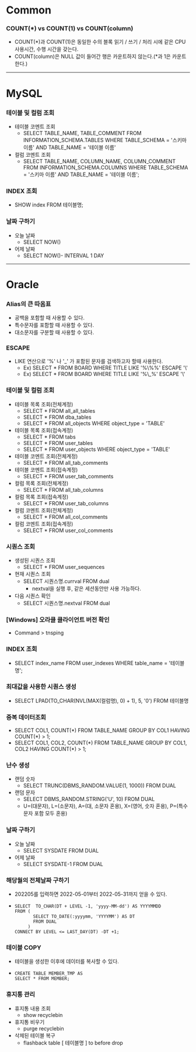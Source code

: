 # Common
### COUNT(*) vs COUNT(1) vs COUNT(column)
- COUNT(*)과 COUNT(1)은 동일한 수의 블록 읽기 / 쓰기 / 처리 시에 같은 CPU 사용시간, 수행 시간을 갖는다.
- COUNT(column)은 NULL 값이 들어간 행은 카운트하지 않는다.(*과 1은 카운트 한다.)

<hr>

# MySQL
### 테이블 및 컬럼 조회
- 테이블 코멘트 조회
    - SELECT TABLE_NAME, TABLE_COMMENT FROM INFORMATION_SCHEMA.TABLES WHERE TABLE_SCHEMA = '스키마 이름' AND TABLE_NAME = '테이블 이름'
- 컬럼 코멘트 조회
    - SELECT TABLE_NAME, COLUMN_NAME, COLUMN_COMMENT FROM INFORMATION_SCHEMA.COLUMNS WHERE TABLE_SCHEMA = '스키마 이름' AND TABLE_NAME = '테이블 이름';

### INDEX 조회
- SHOW index FROM 테이블명;

### 날짜 구하기
- 오늘 날짜
    - SELECT NOW()
- 어제 날짜
    - SELECT NOW()- INTERVAL 1 DAY

<hr>

# Oracle
### Alias의 큰 따옴표
- 공백을 포함할 때 사용할 수 있다.
- 특수문자를 포함할 때 사용할 수 있다.
- 대소문자를 구분할 때 사용할 수 있다.

### ESCAPE
- LIKE 연산으로 '%' 나 '_' 가 포함된 문자를 검색하고자 할때 사용한다.
    - Ex) SELECT * FROM BOARD WHERE TITLE LIKE '%\\%%' ESCAPE '\\'
    - Ex) SELECT * FROM BOARD WHERE TITLE LIKE '%\\_%' ESCAPE '\\'

### 테이블 및 컬럼 조회
- 테이블 목록 조회(전체계정)
    - SELECT * FROM all_all_tables
    - SELECT * FROM dba_tables
    - SELECT * FROM all_objects WHERE object_type = 'TABLE'
- 테이블 목록 조회(접속계정)
    - SELECT * FROM tabs
    - SELECT * FROM user_tables
    - SELECT * FROM user_objects WHERE object_type = 'TABLE'
- 테이블 코멘트 조회(전체계정)
    - SELECT * FROM all_tab_comments
- 테이블 코멘트 조회(접속계정)
    - SELECT * FROM user_tab_comments
- 컬럼 목록 조회(전체계정)
    - SELECT * FROM all_tab_columns
- 컬럼 목록 조회(접속계정)
    - SELECT * FROM user_tab_columns
- 컬럼 코멘트 조회(전체계정)
    - SELECT * FROM all_col_comments
- 컬럼 코멘트 조회(접속계정)
    - SELECT * FROM user_col_comments

### 시퀀스 조회
- 생성된 시퀀스 조회
    - SELECT * FROM user_sequences
- 현재 시퀀스 조회
    - SELECT 시퀀스명.currval FROM dual
        - nextval을 실행 후, 같은 세션동안만 사용 가능하다.
- 다음 시퀀스 확인
    - SELECT 시퀀스명.nextval FROM dual

### [Windows] 오라클 클라이언트 버전 확인
- Command > tnsping

### INDEX 조회
- SELECT index_name FROM user_indexes WHERE table_name = '테이블명';

### 최대값을 사용한 시퀀스 생성
- SELECT LPAD(TO_CHAR(NVL(MAX(컬럼명), 0) + 1), 5, '0') FROM 테이블명

### 중복 데이터조회
- SELECT COL1, COUNT(\*) FROM TABLE_NAME GROUP BY COL1 HAVING COUNT(\*) > 1;
- SELECT COL1, COL2, COUNT(\*) FROM TABLE_NAME GROUP BY COL1, COL2 HAVING COUNT(\*) > 1;

### 난수 생성
- 랜덤 숫자
    - SELECT TRUNC(DBMS_RANDOM.VALUE(1, 1000)) FROM DUAL
- 랜덤 문자
    - SELECT DBMS_RANDOM.STRING('U', 10) FROM DUAL
    - U=(대문자), L=(소문자), A=(대, 소문자 혼용), X=(영어, 숫자 혼용), P=(특수문자 포함 모두 혼용)

### 날짜 구하기
- 오늘 날짜
    - SELECT SYSDATE FROM DUAL
- 어제 날짜
    - SELECT SYSDATE-1 FROM DUAL

### 해당월의 전체날짜 구하기
- 202205를 입력하면 2022-05-01부터 2022-05-31까지 얻을 수 있다.
- ```
  SELECT  TO_CHAR(DT + LEVEL -1, 'yyyy-MM-dd') AS YYYYMMDD
  FROM (
         SELECT TO_DATE(:yyyymm, 'YYYYMM') AS DT 
         FROM DUAL
       )
  CONNECT BY LEVEL <= LAST_DAY(DT) -DT +1;
  ```

### 테이블 COPY
- 테이블을 생성한 이후에 데이터를 복사할 수 있다.
- ```
  CREATE TABLE MEMBER_TMP AS
  SELECT * FROM MEMBER;
  ```

### 휴지통 관리
- 휴지통 내용 조회
    - show recyclebin
- 휴지통 비우기
    - purge recyclebin
- 삭제된 테이블 복구
    - flashback table [ 테이블명 ] to before drop

